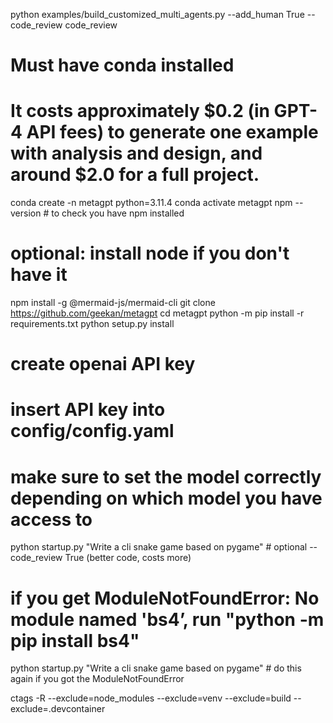 
python examples/build_customized_multi_agents.py --add_human True  --code_review
code_review


# Must have conda installed
# It costs approximately $0.2 (in GPT-4 API fees) to generate one example with analysis and design, and around $2.0 for a full project.

conda create -n metagpt python=3.11.4
conda activate metagpt
npm --version # to check you have npm installed
# optional: install node if you don't have it
npm install -g @mermaid-js/mermaid-cli
git clone https://github.com/geekan/metagpt
cd metagpt
python -m pip install -r requirements.txt
python setup.py install
# create openai API key
# insert API key into config/config.yaml
# make sure to set the model correctly depending on which model you have access to
python startup.py "Write a cli snake game based on pygame" # optional --code_review True (better code, costs more)
# if you get ModuleNotFoundError: No module named 'bs4’, run "python -m pip install bs4"
python startup.py "Write a cli snake game based on pygame" # do this again if you got the ModuleNotFoundError


ctags -R --exclude=node_modules --exclude=venv --exclude=build --exclude=.devcontainer